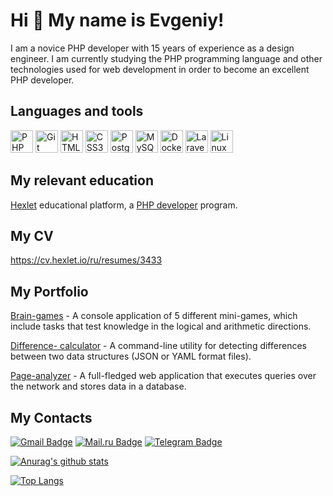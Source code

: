 Hi 👋 My name is Evgeniy!
========================

I am a novice PHP developer with 15 years of experience as a design engineer. I am currently studying the PHP programming language and other technologies used for web development in order to become an excellent PHP developer.

## Languages and tools


<p align="left">
  <a href="https://www.php.net/" target="_blank" rel="noreferrer"><img src="https://raw.githubusercontent.com/danielcranney/readme-generator/main/public/icons/skills/php-colored.svg" width="36" height="36" alt="PHP" /></a>
  <a href="https://git-scm.com/" target="_blank" rel="noreferrer"><img src="https://raw.githubusercontent.com/danielcranney/readme-generator/main/public/icons/skills/git-colored.svg" width="36" height="36" alt="Git" /></a>
  <a href="https://developer.mozilla.org/en-US/docs/Glossary/HTML5" target="_blank" rel="noreferrer"><img src="https://raw.githubusercontent.com/danielcranney/readme-generator/main/public/icons/skills/html5-colored.svg" width="36" height="36" alt="HTML5" /></a>
  <a href="https://www.w3.org/TR/CSS/#css" target="_blank" rel="noreferrer"><img src="https://raw.githubusercontent.com/danielcranney/readme-generator/main/public/icons/skills/css3-colored.svg" width="36" height="36" alt="CSS3" /></a>  
  <a href="https://www.postgresql.org/" target="_blank" rel="noreferrer"><img src="https://raw.githubusercontent.com/danielcranney/readme-generator/main/public/icons/skills/postgresql-colored.svg" width="36" height="36" alt="PostgreSQL" /></a>
  <a href="https://www.mysql.com/" target="_blank" rel="noreferrer"><img src="https://raw.githubusercontent.com/danielcranney/readme-generator/main/public/icons/skills/mysql-colored.svg" width="36" height="36" alt="MySQL" /></a>
  <a href="https://www.docker.com/" target="_blank" rel="noreferrer"><img src="https://raw.githubusercontent.com/danielcranney/readme-generator/main/public/icons/skills/docker-colored.svg" width="36" height="36" alt="Docker" /></a>
  <a href="https://laravel.com/" target="_blank" rel="noreferrer"><img src="https://raw.githubusercontent.com/danielcranney/readme-generator/main/public/icons/skills/laravel-colored.svg" width="36" height="36" alt="Laravel" /></a>
  <a href="https://www.linux.org" target="_blank" rel="noreferrer"><img src="https://raw.githubusercontent.com/danielcranney/readme-generator/main/public/icons/skills/linux-colored.svg" width="36" height="36" alt="Linux" /></a>
</p>

## My relevant education

[Hexlet](https://ru.hexlet.io/u/kadykov_e_v)  educational platform, a [PHP developer](https://ru.hexlet.io/programs/php) program.

## My CV

https://cv.hexlet.io/ru/resumes/3433

## My Portfolio

[Brain-games](https://github.com/kadykovev/brain-games ) - A console application of 5 different mini-games, which include tasks that test knowledge in the logical and arithmetic directions.

[Difference- calculator](https://github.com/kadykovev/difference-calculator ) - A command-line utility for detecting differences between two data structures (JSON or YAML format files).

[Page-analyzer](https://github.com/kadykovev/page-analyzer ) - A full-fledged web application that executes queries over the network and stores data in a database.

## My Contacts
<p>
  <a href="mailto:evgeniykadykov1983@gmail.com"><img src="https://img.shields.io/badge/-Gmail-c14438?style=for-the-badge&logo=Gmail&logoColor=white" alt="Gmail Badge"></a>
    <a href="mailto:kadykov_e_v@mail.ru"><img src="https://img.shields.io/badge/-@mail.ru-2162f0?style=for-the-badge&logoColor=white" alt="Mail.ru Badge"></a>
  <a href="https://t.me/kadykov_e_v"><img src="https://img.shields.io/badge/-telegram-0088cc?style=for-the-badge&logo=telegram&logoColor=white" alt="Telegram Badge"></a>
</p>

[![Anurag's github stats](https://github-readme-stats.vercel.app/api?username=kadykovev&show_icons=true)](https://github.com/kadykovev)

[![Top Langs](https://github-readme-stats.vercel.app/api/top-langs/?username=kadykovev&layout=compact)](https://github.com/anuraghazra/github-readme-stats)
